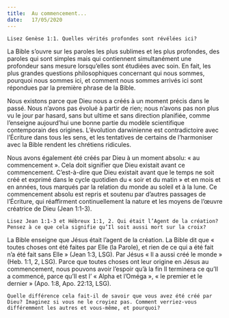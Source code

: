 ```yaml
---
title:  Au commencement...
date:   17/05/2020
---
```


`Lisez Genèse 1:1. Quelles vérités profondes sont révélées ici?`

La Bible s’ouvre sur les paroles les plus sublimes et les plus profondes, des paroles qui sont simples mais qui contiennent simultanément une profondeur sans mesure lorsqu’elles sont étudiées avec soin. En fait, les plus grandes questions philosophiques concernant qui nous sommes, pourquoi nous sommes ici, et comment nous sommes arrivés ici sont répondues par la première phrase de la Bible.

Nous existons parce que Dieu nous a créés à un moment précis dans le passé. Nous n’avons pas évolué à partir de rien; nous n’avons pas non plus vu le jour par hasard, sans but ultime et sans direction planifiée, comme l’enseigne aujourd’hui une bonne partie du modèle scientifique contemporain des origines. L’évolution darwinienne est contradictoire avec l’Écriture dans tous les sens, et les tentatives de certains de l’harmoniser avec la Bible rendent les chrétiens ridicules.

Nous avons également été créés par Dieu à un moment absolu: « au commencement ». Cela doit signifier que Dieu existait avant ce commencement. C’est-à-dire que Dieu existait avant que le temps ne soit créé et exprimé dans le cycle quotidien du « soir et du matin » et en mois et en années, tous marqués par la relation du monde au soleil et à la lune. Ce commencement absolu est repris et soutenu par d’autres passages de l’Écriture, qui réaffirment continuellement la nature et les moyens de l’œuvre créatrice de Dieu (Jean 1:1-3).

`Lisez Jean 1:1-3 et Hébreux 1:1, 2. Qui était l’Agent de la création? Pensez à ce que cela signifie qu’Il soit aussi mort sur la croix?`

La Bible enseigne que Jésus était l’agent de la création. La Bible dit que « toutes choses ont été faites par Elle (la Parole), et rien de ce qui a été fait n’a été fait sans Elle » (Jean 1:3, LSG). Par Jésus « Il a aussi créé le monde » (Heb. 1:1, 2, LSG). Parce que toutes choses ont leur origine en Jésus au commencement, nous pouvons avoir l’espoir qu’à la fin Il terminera ce qu’Il a commencé, parce qu’Il est l’ « Alpha et l’Oméga », « le premier et le dernier » (Apo. 1:8, Apo. 22:13, LSG).

`Quelle différence cela fait-il de savoir que vous avez été créé par Dieu? Imaginez si vous ne le croyiez pas. Comment verriez-vous différemment les autres et vous-même, et pourquoi?`
